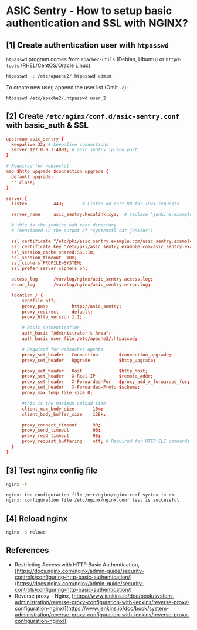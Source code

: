 # ASIC Sentry - How to setup basic authentication and SSL with NGINX?

## [1] Create authentication user with `htpasswd`
`htpasswd` program comes from `apache2-utils` (Debian, Ubuntu) or `httpd-tools` (RHEL/CentOS/Oracle Linux)
```sh
htpasswd -c /etc/apache2/.htpasswd admin
```

To create new user, append the user list (Omit `-c`):
```
htpasswd /etc/apache2/.htpasswd user_2
```

## [2] Create `/etc/nginx/conf.d/asic-sentry.conf` with basic_auth & SSL

```conf
upstream asic_sentry {
  keepalive 32; # keepalive connections
  server 127.0.0.1:4001; # asic_sentry ip and port
}

# Required for websocket
map $http_upgrade $connection_upgrade {
  default upgrade;
  '' close;
}

server {
  listen          443;       # Listen on port 80 for IPv4 requests

  server_name     asic_sentry.hexalink.xyz;  # replace 'jenkins.example.com' with your server domain name

  # this is the jenkins web root directory
  # (mentioned in the output of "systemctl cat jenkins")

  ssl_certificate "/etc/pki/asic_sentry.example.com/asic_sentry.example.com.bundle.crt";
  ssl_certificate_key "/etc/pki/asic_sentry.example.com/asic_sentry.example.com.key";
  ssl_session_cache shared:SSL:1m;
  ssl_session_timeout  10m;
  ssl_ciphers PROFILE=SYSTEM;
  ssl_prefer_server_ciphers on;

  access_log      /var/log/nginx/asic_sentry.access.log;
  error_log       /var/log/nginx/asic_sentry.error.log;

  location / {
      sendfile off;
      proxy_pass         http://asic_sentry;
      proxy_redirect     default;
      proxy_http_version 1.1;

      # Basic Authentication
      auth_basic "Administrator’s Area";
      auth_basic_user_file /etc/apache2/.htpasswd;

      # Required for websocket agents
      proxy_set_header   Connection        $connection_upgrade;
      proxy_set_header   Upgrade           $http_upgrade;

      proxy_set_header   Host              $http_host;
      proxy_set_header   X-Real-IP         $remote_addr;
      proxy_set_header   X-Forwarded-For   $proxy_add_x_forwarded_for;
      proxy_set_header   X-Forwarded-Proto $scheme;
      proxy_max_temp_file_size 0;

      #this is the maximum upload size
      client_max_body_size       10m;
      client_body_buffer_size    128k;

      proxy_connect_timeout      90;
      proxy_send_timeout         90;
      proxy_read_timeout         90;
      proxy_request_buffering    off; # Required for HTTP CLI commands
  }
}
```
## [3] Test nginx config file
```sh
nginx -t

nginx: the configuration file /etc/nginx/nginx.conf syntax is ok
nginx: configuration file /etc/nginx/nginx.conf test is successful
```

## [4] Reload nginx
```sh
nginx -s reload
```

## References
- Restricting Access with HTTP Basic Authentication, [https://docs.nginx.com/nginx/admin-guide/security-controls/configuring-http-basic-authentication/](https://docs.nginx.com/nginx/admin-guide/security-controls/configuring-http-basic-authentication/)
- Reverse proxy - Nginx, [https://www.jenkins.io/doc/book/system-administration/reverse-proxy-configuration-with-jenkins/reverse-proxy-configuration-nginx/](https://www.jenkins.io/doc/book/system-administration/reverse-proxy-configuration-with-jenkins/reverse-proxy-configuration-nginx/)
